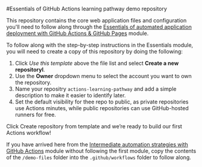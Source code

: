 #Essentials of GitHub Actions learning pathway demo repository

This repository contains the core web application files and configuration you'll need to follow along through the [Essentials of automated application deployment with GitHub Actions & GitHub Pages](https://resources.github.com/learn/pathways/essentials/automated-application-deployment-with-github-actions-and-pages) module.

To follow along with the step-by-step instructions in the Essentials module, you will need to create a copy of this repository by doing the following:
1. Click *Use this template* above the file list and select **Create a new repositoryl**.
2. Use the **Owner** dropdown menu to select the account you want to own the repository. 
3. Name your repositry `actions-learning-pathway` and add a simple description to make it easier to identify later.
4. Set the default visibility for thee repo to public, as private repositories use Actions minutes, while public repositories can use GitHub-hosted runners for free.

Click Create repository from template and we’re ready to build our first Actions workflow!



If you have arrived here from the [Intermediate automation strategies with GitHub Actions](https://resources.github.com/learn/pathways/automation/intermediate/workflow-automation-with-github-actions/) module without following the first module, copy the contents of the `/demo-files` folder into the `.github/workflows` folder to follow along.

